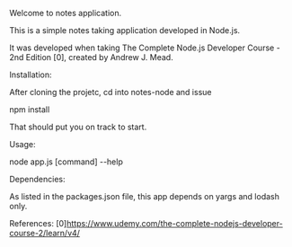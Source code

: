 Welcome to notes application.

This is a simple notes taking application developed in Node.js.

It was developed when taking The Complete Node.js Developer Course - 2nd Edition [0], created by Andrew J. Mead. 

Installation:

After cloning the projetc, cd into notes-node and issue

  npm install

That should put you on track to start.

Usage:

  node app.js [command] --help

Dependencies:

As listed in the packages.json file, this app depends on yargs and lodash only.

References:
[0]https://www.udemy.com/the-complete-nodejs-developer-course-2/learn/v4/